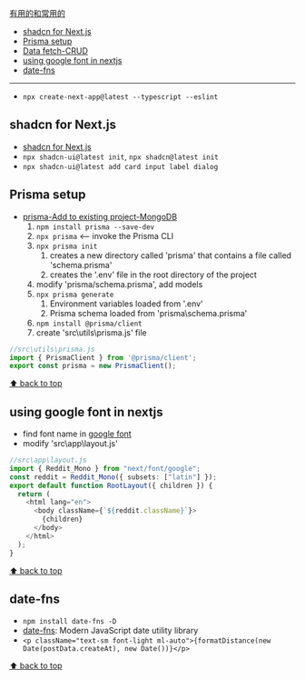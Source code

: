 [有用的和常用的](#top)

- [shadcn for Next.js](#shadcn-for-nextjs)
- [Prisma setup](#prisma-setup)
- [Data fetch-CRUD](https://github.com/honggzb/Study-General/blob/master/React/NextJS/NextJs%E5%AD%A6%E4%B9%A0-Data%20Fetching.md)
- [using google font in nextjs](#using-google-font-in-nextjs)
- [date-fns](#date-fns)

-------------------------------------------------------------------------

- `npx create-next-app@latest --typescript --eslint`

## shadcn for Next.js

- [shadcn for Next.js](https://ui.shadcn.com/docs/installation/next)
- `npx shadcn-ui@latest init`, `npx shadcn@latest init`
- `npx shadcn-ui@latest add card input label dialog`

## Prisma setup

- [prisma-Add to existing project-MongoDB](https://www.prisma.io/docs/getting-started/setup-prisma/add-to-existing-project/mongodb-typescript-mongodb)
  1. `npm install prisma --save-dev`
  2.  `npx prisma`  <-- invoke the Prisma CLI
  3.  `npx prisma init`
      1.  creates a new directory called 'prisma' that contains a file called 'schema.prisma'
      2.  creates the '.env' file in the root directory of the project
  4. modify 'prisma/schema.prisma', add models
  5. `npx prisma generate`
     1. Environment variables loaded from '.env'
     2. Prisma schema loaded from 'prisma\schema.prisma'
  6. `npm install @prisma/client`
  7. create 'src\utils\prisma.js' file

```ts
//src\utils\prisma.js
import { PrismaClient } from '@prisma/client';
export const prisma = new PrismaClient();
```

[⬆ back to top](#top)

## using google font in nextjs

- find font name in [google font](https://fonts.google.com/)
- modify 'src\app\layout.js'

```ts
//src\app\layout.js
import { Reddit_Mono } from "next/font/google";
const reddit = Reddit_Mono({ subsets: ["latin"] });
export default function RootLayout({ children }) {
  return (
    <html lang="en">
      <body className={`${reddit.className}`}>
        {children}
      </body>
    </html>
  );
}
```

[⬆ back to top](#top)

## date-fns

- `npm install date-fns -D`
- [date-fns](https://date-fns.org/docs/Getting-Started): Modern JavaScript date utility library
- `<p className="text-sm font-light ml-auto">{formatDistance(new Date(postData.createAt), new Date())}</p>`

[⬆ back to top](#top)
